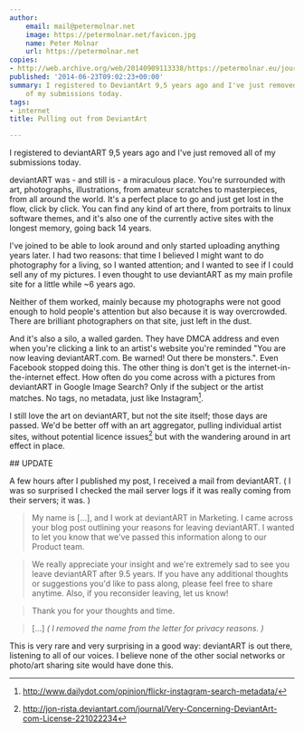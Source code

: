 ```yaml
---
author:
    email: mail@petermolnar.net
    image: https://petermolnar.net/favicon.jpg
    name: Peter Molnar
    url: https://petermolnar.net
copies:
- http://web.archive.org/web/20140909113338/https://petermolnar.eu/journal/pulling-out-from-deviantart/
published: '2014-06-23T09:02:23+00:00'
summary: I registered to DeviantArt 9,5 years ago and I've just removed all
    of my submissions today.
tags:
- internet
title: Pulling out from DeviantArt

---
```


I registered to deviantART 9,5 years ago and I've just removed all of my
submissions today.

deviantART was - and still is - a miraculous place. You're surrounded
with art, photographs, illustrations, from amateur scratches to
masterpieces, from all around the world. It's a perfect place to go and
just get lost in the flow, click by click. You can find any kind of art
there, from portraits to linux software themes, and it's also one of the
currently active sites with the longest memory, going back 14 years.

I've joined to be able to look around and only started uploading
anything years later. I had two reasons: that time I believed I might
want to do photography for a living, so I wanted attention; and I wanted
to see if I could sell any of my pictures. I even thought to use
deviantART as my main profile site for a little while \~6 years ago.

Neither of them worked, mainly because my photographs were not good
enough to hold people's attention but also because it is way
overcrowded. There are brilliant photographers on that site, just left
in the dust.

And it's also a silo, a walled garden. They have DMCA address and even
when you're clicking a link to an artist's website you're reminded "You
are now leaving deviantART.com. Be warned! Out there be monsters.". Even
Facebook stopped doing this. The other thing is don't get is the
internet-in-the-internet effect. How often do you come across with a
pictures from deviantART in Google Image Search? Only if the subject or
the artist matches. No tags, no metadata, just like Instagram[^1].

I still love the art on deviantART, but not the site itself; those days
are passed. We'd be better off with an art aggregator, pulling
individual artist sites, without potential licence issues[^2] but with
the wandering around in art effect in place.

<ins datetime="2014-07-11T12:33:04+00:00">
</ins>
## UPDATE

A few hours after I published my post, I received a mail from
deviantART. ( I was so surprised I checked the mail server logs if it
was really coming from their servers; it was. )

> My name is \[...\], and I work at deviantART in Marketing. I came
> across your blog post outlining your reasons for leaving deviantART. I
> wanted to let you know that we've passed this information along to our
> Product team.

> We really appreciate your insight and we're extremely sad to see you
> leave deviantART after 9.5 years. If you have any additional thoughts
> or suggestions you'd like to pass along, please feel free to share
> anytime. Also, if you reconsider leaving, let us know!

> Thank you for your thoughts and time.

> \[...\] *( I removed the name from the letter for privacy reasons. )*

This is very rare and very surprising in a good way: deviantART is out
there, listening to all of our voices. I believe none of the other
social networks or photo/art sharing site would have done this.

[^1]: <http://www.dailydot.com/opinion/flickr-instagram-search-metadata/>

[^2]: <http://jon-rista.deviantart.com/journal/Very-Concerning-DeviantArt-com-License-221022234>